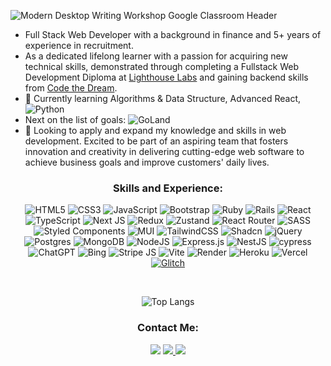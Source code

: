
![Modern Desktop Writing Workshop Google Classroom Header](https://github.com/ElenaCherpakova/ElenaCherpakova/assets/87485026/5eb2bc93-0ddf-42c3-89ac-95feca9c6268)


- Full Stack Web Developer with a background in finance and 5+ years of experience in recruitment.
- As a dedicated lifelong learner with a passion for acquiring new technical skills, demonstrated through completing a Fullstack Web Development Diploma at <a href="https://www.lighthouselabs.ca/" target="_blank">Lighthouse Labs</a> and gaining backend skills from <a href="https://codethedream.org" target="_blank">Code the Dream</a>.
- 🌱 Currently learning Algorithms & Data Structure, Advanced React, ![Python](https://img.shields.io/badge/python-3670A0?style=for-the-badge&logo=python&logoColor=ffdd54)
- Next on the list of goals: ![GoLand](https://img.shields.io/badge/GoLand-0f0f0f?&style=for-the-badge&logo=goland&logoColor=white)
- 👯 Looking to apply and expand my knowledge and skills in web development. Excited to be part of an aspiring team that fosters innovation and creativity in delivering cutting-edge web software to achieve business goals and improve customers' daily lives.


<h3 align="center">Skills and Experience:</h3>
<div align="center">

![HTML5](https://img.shields.io/badge/html5-%23E34F26.svg?style=for-the-badge&logo=html5&logoColor=white)
![CSS3](https://img.shields.io/badge/css3-%231572B6.svg?style=for-the-badge&logo=css3&logoColor=white)
![JavaScript](https://img.shields.io/badge/javascript-%23323330.svg?style=for-the-badge&logo=javascript&logoColor=%23F7DF1E)
![Bootstrap](https://img.shields.io/badge/bootstrap-%23563D7C.svg?style=for-the-badge&logo=bootstrap&logoColor=white)
![Ruby](https://img.shields.io/badge/ruby-%23CC342D.svg?style=for-the-badge&logo=ruby&logoColor=white)
![Rails](https://img.shields.io/badge/rails-%23CC0000.svg?style=for-the-badge&logo=ruby-on-rails&logoColor=white)
![React](https://img.shields.io/badge/react-%2320232a.svg?style=for-the-badge&logo=react&logoColor=%2361DAFB)
![TypeScript](https://img.shields.io/badge/TypeScript-007ACC?style=for-the-badge&logo=typescript&logoColor=white)
![Next JS](https://img.shields.io/badge/Next-black?style=for-the-badge&logo=next.js&logoColor=white)
![Redux](https://img.shields.io/badge/Redux-593D88?style=for-the-badge&logo=redux&logoColor=white)
![Zustand](https://img.shields.io/badge/zustand-%2320232a.svg?style=for-the-badge&logo=react&logoColor=%2361DAFB)
![React Router](https://img.shields.io/badge/React_Router-CA4245?style=for-the-badge&logo=react-router&logoColor=white)
![SASS](https://img.shields.io/badge/SASS-hotpink.svg?style=for-the-badge&logo=SASS&logoColor=white)
![Styled Components](https://img.shields.io/badge/styled--components-DB7093?style=for-the-badge&logo=styled-components&logoColor=white)
![MUI](https://img.shields.io/badge/MUI-%230081CB.svg?style=for-the-badge&logo=mui&logoColor=white)
![TailwindCSS](https://img.shields.io/badge/tailwindcss-%2338B2AC.svg?style=for-the-badge&logo=tailwind-css&logoColor=white)
![Shadcn](https://img.shields.io/badge/shadcn/ui-000000?style=for-the-badge&logo=shadcn/ui&logoColor=white)
![jQuery](https://img.shields.io/badge/jquery-%230769AD.svg?style=for-the-badge&logo=jquery&logoColor=white)
![Postgres](https://img.shields.io/badge/postgres-%23316192.svg?style=for-the-badge&logo=postgresql&logoColor=white)
![MongoDB](https://img.shields.io/badge/MongoDB-%234ea94b.svg?style=for-the-badge&logo=mongodb&logoColor=white)
![NodeJS](https://img.shields.io/badge/node.js-6DA55F?style=for-the-badge&logo=node.js&logoColor=white)
![Express.js](https://img.shields.io/badge/express.js-%23404d59.svg?style=for-the-badge&logo=express&logoColor=%2361DAFB)
![NestJS](https://img.shields.io/badge/nestjs-E0234E?style=for-the-badge&logo=nestjs&logoColor=white)
![cypress](https://img.shields.io/badge/-cypress-%23E5E5E5?style=for-the-badge&logo=cypress&logoColor=058a5e)
![ChatGPT](https://img.shields.io/badge/chatGPT-74aa9c?style=for-the-badge&logo=openai&logoColor=white)
![Bing](https://img.shields.io/badge/Microsoft%20Bing-258FFA?style=for-the-badge&logo=Microsoft%20Bing&logoColor=white)
![Stripe JS](https://img.shields.io/badge/stripe-626CD9?style=for-the-badge&logo=stripe&logoColor=white)
![Vite](https://img.shields.io/badge/Vite-646CFF?style=for-the-badge&logo=Vite&logoColor=white)
![Render](https://img.shields.io/badge/Render-%46E3B7.svg?style=for-the-badge&logo=render&logoColor=white)
![Heroku](https://img.shields.io/badge/heroku-%23430098.svg?style=for-the-badge&logo=heroku&logoColor=white)
![Vercel](https://img.shields.io/badge/vercel-%23000000.svg?style=for-the-badge&logo=vercel&logoColor=white)
 <a href="https://glitch.com/@elena.cherpakova" target="_blank">![Glitch](https://img.shields.io/badge/glitch-%233333FF.svg?style=for-the-badge&logo=glitch&logoColor=white)</a>

</div>

<br>

<div align="center">

![Top Langs](https://github-readme-stats.vercel.app/api/top-langs/?username=ElenaCherpakova&&layout=compact&theme=dark)

</div>

<h3 align="center">Contact Me:</h3>

<div align="center">
<a href="mailto:elena.cherpakova@gmail.com">
<img src="https://img.shields.io/badge/Gmail-D14836?style=for-the-badge&logo=gmail&logoColor=white"/></a>
<a href="https://github.com/ElenaCherpakova" target="_blank">
<img src="https://img.shields.io/badge/github-%2324292e.svg?&style=for-the-badge&logo=github&logoColor=white alt=github" />
</a>
<a href="https://www.linkedin.com/in/elena-cherpakova/" target="_blank">
<img src="https://img.shields.io/badge/linkedin-%231E77B5.svg?&style=for-the-badge&logo=linkedin&logoColor=white alt=linkedin"  />
</a>  
</div>



